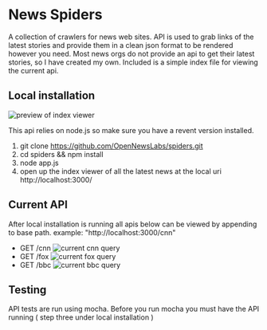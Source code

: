 News Spiders
==========

A collection of crawlers for news web sites. API is used to grab links of the latest stories and provide them in a clean json format to be rendered however you need. Most news orgs do not provide an api to get their latest stories, so I have created my own. Included is a simple index file for viewing the current api.

Local installation
--------

![preview of index viewer](https://raw.githubusercontent.com/OpenNewsLabs/spiders/master/public/images/preview.jpg)

This api relies on node.js so make sure you have a revent version installed. 

1. git clone https://github.com/OpenNewsLabs/spiders.git
2. cd spiders && npm install
3. node app.js
4. open up the index viewer of all the latest news at the local uri http://localhost:3000/



Current API
--------
After local installation is running all apis below can be viewed by appending to base path. example: "http://localhost:3000/cnn"


* GET /cnn
    ![current cnn query](https://raw.githubusercontent.com/OpenNewsLabs/spiders/master/crawlers/cnn/cnn.png)
* GET /fox
    ![current fox query](https://raw.githubusercontent.com/OpenNewsLabs/spiders/master/crawlers/fox/fox-latest.png)
* GET /bbc
    ![current bbc query](https://raw.githubusercontent.com/OpenNewsLabs/spiders/master/crawlers/bbc/bbc-current.png)

Testing
--------
API tests are run using mocha. Before you run mocha you must have the API running ( step three under local installation )
